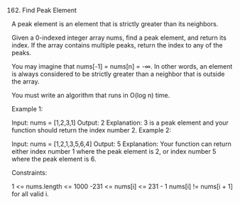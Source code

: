 162. Find Peak Element



A peak element is an element that is strictly greater than its neighbors.

Given a 0-indexed integer array nums, find a peak element, and return its index. If the array contains multiple peaks, return the index to any of the peaks.

You may imagine that nums[-1] = nums[n] = -∞. In other words, an element is always considered to be strictly greater than a neighbor that is outside the array.

You must write an algorithm that runs in O(log n) time.

 

Example 1:

Input: nums = [1,2,3,1]
Output: 2
Explanation: 3 is a peak element and your function should return the index number 2.
Example 2:

Input: nums = [1,2,1,3,5,6,4]
Output: 5
Explanation: Your function can return either index number 1 where the peak element is 2, or index number 5 where the peak element is 6.
 

Constraints:

1 <= nums.length <= 1000
-231 <= nums[i] <= 231 - 1
nums[i] != nums[i + 1] for all valid i.